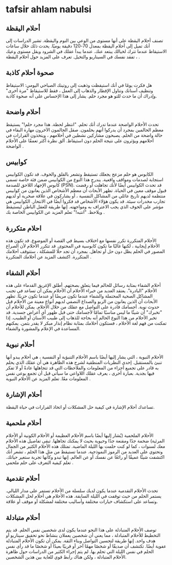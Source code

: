 # tafsir ahlam nabulsi

## أحلام اليقظة

تصنف أحلام اليقظة على أنها مستوى من الوعي بين النوم واليقظة. تشير الدراسات إلى أنك تميل إلى أحلام اليقظة بمعدل 70-120 دقيقة يوميًا. يحدث ذلك خلال ساعات الاستيقاظ عندما تترك لخيالك يبتعد عنك. عندما يبدأ عقلك في الشرود ويقل مستوى وعيك ، تفقد نفسك في السيناريو والتخيل. تعرف على المزيد حول أحلام اليقظة .

## صحوة أحلام كاذبة



هل فكرت يومًا في أنك استيقظت وذهبت إلى روتينك الصباحي اليومي: الاستيقاظ وتنظيف أسنانك وتناول الإفطار والذهاب إلى العمل ، فقط للاستيقاظ "مرة أخرى" وإدراك أن ما حدث للتو هو مجرد حلم. يشار إلى هذا الإحساس على أنه صحوة كاذبة.     

## أحلام واضحة

تحدث الأحلام الواضحة عندما تدرك أنك تحلم. "انتظر لحظة. هذا مجرد حلم!" يستيقظ معظم الحالمين بمجرد أن يدركوا أنهم يحلمون. صقل الحالمون الآخرون مهارة البقاء في حالة واضحة من الحلم. يصبحون مشاركين نشطين في أحلامهم ، ويتخذون القرارات في أحلامهم ويؤثرون على نتيجة الحلم دون استيقاظ.  ألق نظرة أكثر تعمقًا على الأحلام الواضحة .     

## كوابيس

الكابوس هو حلم مزعج يجعلك تستيقظ وتشعر بالقلق والخوف. قد تكون الكوابيس استجابة لصدمات ومواقف واقعية. يندرج هذا النوع من الكوابيس ضمن فئة خاصة تسمى كابوس الإجهاد اللاحق للصدمة (PSN). قد تحدث الكوابيس أيضًا لأنك تجاهلت أو رفضت قبول موقف معين في الحياة. تظهر الأبحاث أن معظم الأشخاص الذين يعانون من كوابيس منتظمة لديهم تاريخ عائلي من المشاكل النفسية ، أو يشاركون في علاقة صخرية أو لديهم تجارب مخدرات سيئة. قد يكون هؤلاء الأشخاص قد فكروا أيضًا في الانتحار. الكوابيس هي مؤشر على الخوف الذي يجب الاعتراف به ومواجهته. إنها طريقة للعقل الباطن ليستيقظ ويلاحظ. "انتبه!" تعلم المزيد عن الكوابيس الخاصة بك .  

  
## احلام متكررة

الأحلام المتكررة تكرر نفسها مع اختلاف بسيط في القصة أو الموضوع. قد تكون هذه الأحلام إيجابية ، لكنها غالبًا ما تكون كابوسية في المحتوى. قد تتكرر الأحلام لأن الصراع المصور في الحلم يظل دون حل أو تجاهل. بمجرد أن تجد حلًا للمشكلة ، ستتوقف أحلامك المتكررة. اكتشف المزيد عن أحلامك المتكررة .  

## أحلام الشفاء

أحلام الشفاء بمثابة رسائل للحالم فيما يتعلق بصحتهم. أطلق الإغريق القدماء على هذه الأحلام "البادرة". يعتقد العديد من خبراء الأحلام أن الأحلام يمكن أن تساعد في تجنب المشاكل الصحية المحتملة والشفاء عندما تكون مريضًا أو عندما تكون حزينًا. تظهر الأبحاث أن الذين يعانون من الربو والصداع النصفي لديهم أنواع معينة من الأحلام قبل حدوث نوبة. أجسامك قادرة على التواصل مع عقلك من خلال الأحلام. يمكن للأحلام أن "تخبرك" أن شيئًا ما ليس مناسبًا تمامًا لأجسامك حتى قبل ظهور أي أعراض جسدية. قد تخبر الأحلام من هذا النوع الحالم أنه بحاجة للذهاب إلى طبيب الأسنان أو الطبيب. إذا تمكنت من فهم لغة الأحلام ، فستكون أحلامك بمثابة نظام إنذار مبكر لا يقدر بثمن. يمكنهم المساعدة في الإعلام والمشورة والشفاء. 

## أحلام نبوية

الأحلام النبوية ، التي يشار إليها أيضًا باسم الأحلام التنبؤية أو النفسية ، هي أحلام يبدو أنها تنبئ بالمستقبل. إحدى النظريات المنطقية لشرح هذه الظاهرة هي أن عقلك الذي يحلم به قادر على تجميع أجزاء من المعلومات والملاحظات التي قد تتجاهلها عادةً أو لا تفكر فيها بجدية. بعبارة أخرى ، يعرف عقلك اللاواعي ما سيأتي قبل أن تجمع بوعي نفس المعلومات معًا.   تعلم المزيد عن الأحلام النبوية .   

## أحلام الإشارة

تساعدك أحلام الإشارة في كيفية حل المشكلات أو اتخاذ القرارات في حياة اليقظة. 

## أحلام ملحمية

الأحلام الملحمية (يُشار إليها أيضًا باسم الأحلام العظيمة أو الأحلام الكونية أو الأحلام المرئية) ضخمة جدًا ومقنعة جدًا وحيوية بحيث لا يمكنك تجاهلها. تبقى تفاصيل هذه الأحلام معك لسنوات ، كما لو كنت حلمت بها الليلة الماضية. تمتلك هذه الأحلام الكثير من الجمال وتحتوي على العديد من الرموز النموذجية. عندما تستيقظ من مثل هذا الحلم ، تشعر أنك اكتشفت شيئًا عميقًا أو رائعًا عن نفسك أو عن العالم. إنها تبدو وكأنها تجربة ستغير حياتك.   تعلم كيفية التعرف على حلم ملحمي .  

## أحلام تقدمية

تحدث الأحلام التقدمية عندما يكون لديك سلسلة من الأحلام تستمر على مدار الليالي. يستمر الحلم من حيث توقفت في الليلة السابقة. هذه الأحلام هي أحلام لحل المشكلات وتساعد على استكشاف خيارات مختلفة وأساليب مختلفة لمشكلة أو موقف أو علاقة.   

## أحلام متبادلة

توصف الأحلام المتبادلة على هذا النحو عندما يكون لدى شخصين نفس الحلم. قد يتم التخطيط للأحلام المتبادلة ، مما يعني أن شخصين يعملان بنشاط نحو تحقيق سيناريو أو هدف واحد. إنها طريقة لتحسين التواصل وبناء الثقة. يمكن أن تكون الأحلام المتبادلة عفوية أيضًا. تكتشف أن صديقًا أو شخصًا مهمًا آخر أو قريبًا بعيدًا أو شخصًا ما قد رأى نفس الحلم في نفس الليلة التي تحلم بها. لم يتم إجراء الكثير من الدراسات حول ظاهرة الأحلام المتبادلة ، ولكن هناك رابط قوي للغاية بين هذين الشخصين.    

